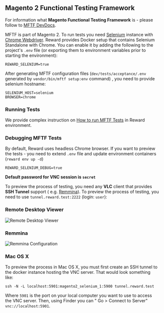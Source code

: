 ## Magento 2 Functional Testing Framework

For information what **Magento Functional Testing Framework** is - please follow
to [MFTF DevDocs](https://devdocs.magento.com/mftf/docs/introduction.html).

MFTF is part of Magento 2. To run tests you need [Selenium](https://selenium.dev/) instance
with [Chrome Webdriver](https://sites.google.com/a/chromium.org/chromedriver/). Reward provides Docker setup that
contains Selenium Standalone with Chrome. You can enable it by adding the following to the project's `.env` file (or
exporting them to environment variables prior to starting the environment):

```
REWARD_SELENIUM=true
```

After generating MFTF configuration files (`dev/tests/acceptance/.env` generated by `vendor/bin/mftf setup:env` command)
, you need to provide selenium hostname:

```
SELENIUM_HOST=selenium
BROWSER=chrome
```

### Running Tests

We provide complex instruction on [How to run MFTF Tests](magento2-testing.html#running-mftf-tests) in Reward
environment.

### Debugging MFTF Tests

By default, Reward uses headless Chrome browser. If you want to preview the tests - you need to extend `.env` file and
update environment containers (`reward env up -d`)

```
REWARD_SELENIUM_DEBUG=true
```

**Default password for VNC session is `secret`**

To preview the process of testing, you need any **VLC** client that provides **SSH Tunnel** support (
e.g. [Remmina](https://remmina.org/how-to-install-remmina/)). To preview the process of testing, you need to
use `tunnel.reward.test:2222` (login: `user`):

### Remote Desktop Viewer

![Remote Desktop Viewer](../screenshots/selenium-remote-desktop-viewer.png)

### Remmina

![Remmina Configuration](../screenshots/remmina-ssh-tunnel.png)

### Mac OS X

To preview the process in Mac OS X, you must first create an SSH tunnel to the docker instance hosting the VNC server.
That would look something like:

    ssh -N -L localhost:5901:magento2_selenium_1:5900 tunnel.reward.test

Where `5901` is the port on your local computer you want to use to access the VNC server. Then, using Finder you can "
Go > Connect to Server" `vnc://localhost:5901`.
